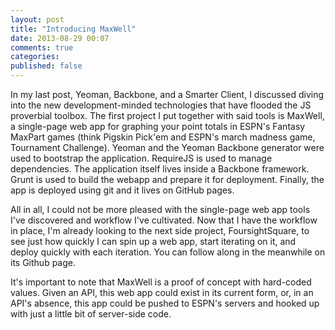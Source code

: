 ```yaml
---
layout: post
title: "Introducing MaxWell"
date: 2013-08-29 00:07
comments: true
categories: 
published: false
---
```

In my last post, Yeoman, Backbone, and a Smarter Client, I discussed diving into the new development-minded technologies that have flooded the JS proverbial toolbox. The first project I put together with said tools is MaxWell, a single-page web app for graphing your point totals in ESPN's Fantasy MaxPart games (think Pigskin Pick'em and ESPN's march madness game, Tournament Challenge). Yeoman and the Yeoman Backbone generator were used to bootstrap the application. RequireJS is used to manage dependencies. The application itself lives inside a Backbone framework. Grunt is used to build the webapp and prepare it for deployment. Finally, the app is deployed using git and it lives on GitHub pages.

All in all, I could not be more pleased with the single-page web app tools I've discovered and workflow I've cultivated. Now that I have the workflow in place, I'm already looking to the next side project, FoursightSquare, to see just how quickly I can spin up a web app, start iterating on it, and deploy quickly with each iteration. You can follow along in the meanwhile on its Github page.

It's important to note that MaxWell is a proof of concept with hard-coded values. Given an API, this web app could exist in its current form, or, in an API's absence, this app could be pushed to ESPN's servers and hooked up with just a little bit of server-side code.